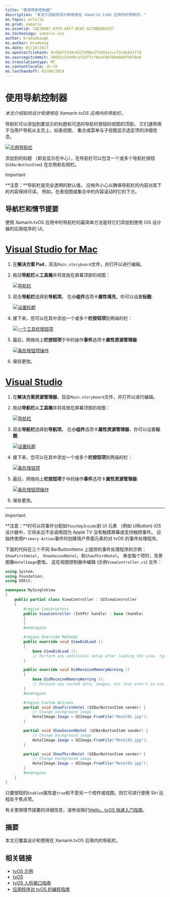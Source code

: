 ```yaml
---
title: "使用导航控制器"
description: "本文介绍如何设计和使用在 Xamarin.tvOS 应用内的导航栏。"
ms.topic: article
ms.prod: xamarin
ms.assetid: 74E396B7-87F0-46F7-BC6C-827DB8884C97
ms.technology: xamarin-ios
author: bradumbaugh
ms.author: brumbaug
ms.date: 03/16/2017
ms.openlocfilehash: 9c6bbf27d4c8227d96e372e91e1ccf2c9e841ff8
ms.sourcegitcommit: 30055c534d9caf5dffcfdeafd6f08e666fb870a8
ms.translationtype: MT
ms.contentlocale: zh-CN
ms.lasthandoff: 03/09/2018
---
```

# <a name="working-with-navigation-controllers"></a>使用导航控制器

_本文介绍如何设计和使用在 Xamarin.tvOS 应用内的导航栏。_

导航栏可以添加到要显示的标题和可选的导航栏按钮的视图的顶部。 它们通常用于当用户导航从主页上，如表视图、 集合或菜单与子视图显示选定项的详细信息。

[![](navigation-bars-images/navbar01.png "示例导航栏")](navigation-bars-images/navbar01.png#lightbox)

添加到的标题 （即会显示在中心），在导航栏可以包含一个或多个导航栏按钮 (`UIBarButtonItem`) 在左侧和右侧栏。

> [!IMPORTANT]
> **注意：**导航栏是完全透明的默认值。 应格外小心以确保导航栏的内容对其下的内容保持可读。 例如，在表视图或集合中的内容滚动时它的下方。




<a name="Navigation-Bars-and-Storyboards" />

## <a name="navigation-bars-and-storyboards"></a>导航栏和情节提要

使用 Xamarin.tvOS 应用中的导航栏的最简单方法是将它们添加到使用 iOS 设计器的应用程序的 UI。

# <a name="visual-studio-for-mactabvsmac"></a>[Visual Studio for Mac](#tab/vsmac)


1. 在**解决方案 Pad**，双击`Main.storyboard`文件，并打开以进行编辑。
1. 拖动**导航栏**从**工具箱**并将其放在屏幕顶部的视图： 

    [![](navigation-bars-images/navbar02.png "导航栏")](navigation-bars-images/navbar02.png#lightbox)
1. 双击**导航栏**选择到**导航项**。 在**小组件**选项卡**属性填充**，你可以设置**标题**: 

    [![](navigation-bars-images/navbar03.png "设置标题")](navigation-bars-images/navbar03.png#lightbox)
1. 接下来，您可以在其中添加一个或多个**栏按钮项**到两端的栏： 

    [![](navigation-bars-images/navbar04.png "一个工具栏按钮项")](navigation-bars-images/navbar04.png#lightbox)
1. 最后，网络向上**栏按钮项**于中的操作**事件**选项卡**属性资源管理器**: 

    [![](navigation-bars-images/navbar05.png "条形按钮项操作")](navigation-bars-images/navbar05.png#lightbox)
1. 保存更改。


# <a name="visual-studiotabvswin"></a>[Visual Studio](#tab/vswin)


1. 在**解决方案资源管理器**，双击`Main.storyboard`文件，并打开以进行编辑。
1. 拖动**导航栏**从**工具箱**并将其放在屏幕顶部的视图： 

    [![](navigation-bars-images/navbar02-vs.png "导航栏")](navigation-bars-images/navbar02-vs.png#lightbox)
1. 双击**导航栏**选择到**导航项**。 在**小组件**选项卡**属性资源管理器**，你可以设置**标题**: 

    [![](navigation-bars-images/navbar03-vs.png "设置标题")](navigation-bars-images/navbar03-vs.png#lightbox)
1. 接下来，您可以在其中添加一个或多个**栏按钮项**到两端的栏： 

    [![](navigation-bars-images/navbar04-vs.png "条形按钮项")](navigation-bars-images/navbar04-vs.png#lightbox)
1. 最后，网络向上**栏按钮项**于中的操作**事件**选项卡**属性资源管理器**: 

    [![](navigation-bars-images/navbar05-vs.png "条形按钮项操作")](navigation-bars-images/navbar05-vs.png#lightbox)
1. 保存更改。


-----

> [!IMPORTANT]
> **注意：**时可以将事件分配如`TouchUpInside`到 UI 元素 （例如 UIButton) iOS 设计器中，它将永远不会调用因为 Apple TV 没有触摸屏幕或支持触控事件。 应始终使用`Primary Action`事件时创建用户界面元素的对 tvOS 的事件处理程序。




下面的代码在三个不同 BarButtonItems 上提供的事件处理程序的示例： `ShowFirstHotel`， `ShowSecondHotel`，和`ShowThirdHotel`。 单击每个项时，背景图像`HotelImage`更改。 这在视图控制器中编辑 (示例`ViewController.cs`) 文件：

```csharp
using System;
using Foundation;
using UIKit;

namespace MySingleView
{
    public partial class ViewController : UIViewController
    {
        #region Constructors
        public ViewController (IntPtr handle) : base (handle)
        {
        }
        #endregion

        #region Override Methods
        public override void ViewDidLoad ()
        {
            base.ViewDidLoad ();
            // Perform any additional setup after loading the view, typically from a nib.
        }

        public override void DidReceiveMemoryWarning ()
        {
            base.DidReceiveMemoryWarning ();
            // Release any cached data, images, etc that aren't in use.
        }
        #endregion

        #region Custom Actions
        partial void ShowFirstHotel (UIBarButtonItem sender) {
            // Change background image
            HotelImage.Image = UIImage.FromFile("Motel01.jpg");
        }

        partial void ShowSecondHotel (UIBarButtonItem sender) {
            // Change background image
            HotelImage.Image = UIImage.FromFile("Motel02.jpg");
        }

        partial void ShowThirdHotel (UIBarButtonItem sender) {
            // Change background image
            HotelImage.Image = UIImage.FromFile("Motel03.jpg");
        }
        #endregion
    }
}
```

只要按钮的`Enabled`属性是`true`和不受另一个控件或视图，则它可进行使用 Siri 远程处于焦点项。

有关使用情节提要的详细信息，请参阅我们[Hello，tvOS 快速入门指南](~/ios/tvos/get-started/hello-tvos.md)。 

<a name="Summary" />

## <a name="summary"></a>摘要

本文已覆盖设计和使用在 Xamarin.tvOS 应用内的导航栏。



## <a name="related-links"></a>相关链接

- [tvOS 示例](https://developer.xamarin.com/samples/tvos/all/)
- [tvOS](https://developer.apple.com/tvos/)
- [tvOS 人机接口指南](https://developer.apple.com/tvos/human-interface-guidelines/)
- [应用程序对 tvOS 的编程指南](https://developer.apple.com/library/prerelease/tvos/documentation/General/Conceptual/AppleTV_PG/)
